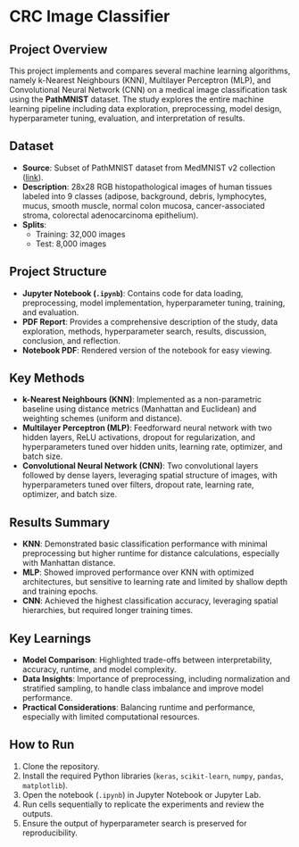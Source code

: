 # CRC Image Classifier

## Project Overview

This project implements and compares several machine learning algorithms, namely k-Nearest Neighbours (KNN), Multilayer Perceptron (MLP), and Convolutional Neural Network (CNN) on a medical image classification task using the **PathMNIST** dataset. The study explores the entire machine learning pipeline including data exploration, preprocessing, model design, hyperparameter tuning, evaluation, and interpretation of results.

## Dataset

- **Source**: Subset of PathMNIST dataset from MedMNIST v2 collection ([link](https://www.nature.com/articles/s41597-022-01721-8)).
- **Description**: 28x28 RGB histopathological images of human tissues labeled into 9 classes (adipose, background, debris, lymphocytes, mucus, smooth muscle, normal colon mucosa, cancer-associated stroma, colorectal adenocarcinoma epithelium).
- **Splits**:
  - Training: 32,000 images
  - Test: 8,000 images

## Project Structure

- **Jupyter Notebook (`.ipynb`)**: Contains code for data loading, preprocessing, model implementation, hyperparameter tuning, training, and evaluation.
- **PDF Report**: Provides a comprehensive description of the study, data exploration, methods, hyperparameter search, results, discussion, conclusion, and reflection.
- **Notebook PDF**: Rendered version of the notebook for easy viewing.

## Key Methods

- **k-Nearest Neighbours (KNN)**: Implemented as a non-parametric baseline using distance metrics (Manhattan and Euclidean) and weighting schemes (uniform and distance).
- **Multilayer Perceptron (MLP)**: Feedforward neural network with two hidden layers, ReLU activations, dropout for regularization, and hyperparameters tuned over hidden units, learning rate, optimizer, and batch size.
- **Convolutional Neural Network (CNN)**: Two convolutional layers followed by dense layers, leveraging spatial structure of images, with hyperparameters tuned over filters, dropout rate, learning rate, optimizer, and batch size.

## Results Summary

- **KNN**: Demonstrated basic classification performance with minimal preprocessing but higher runtime for distance calculations, especially with Manhattan distance.
- **MLP**: Showed improved performance over KNN with optimized architectures, but sensitive to learning rate and limited by shallow depth and training epochs.
- **CNN**: Achieved the highest classification accuracy, leveraging spatial hierarchies, but required longer training times.

## Key Learnings

- **Model Comparison**: Highlighted trade-offs between interpretability, accuracy, runtime, and model complexity.
- **Data Insights**: Importance of preprocessing, including normalization and stratified sampling, to handle class imbalance and improve model performance.
- **Practical Considerations**: Balancing runtime and performance, especially with limited computational resources.

## How to Run

1. Clone the repository.
2. Install the required Python libraries (`keras`, `scikit-learn`, `numpy`, `pandas`, `matplotlib`).
3. Open the notebook (`.ipynb`) in Jupyter Notebook or Jupyter Lab.
4. Run cells sequentially to replicate the experiments and review the outputs.
5. Ensure the output of hyperparameter search is preserved for reproducibility.